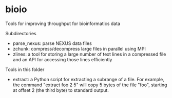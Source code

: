 # bioio
Tools for improving throughput for bioinformatics data

Subdirectories
 - parse_nexus: parse NEXUS data files
 - zchunk: compress/decompress large files in parallel using MPI
 - zlines: a tool for storing a large number of text lines in a compressed file and an API for accessing those lines efficiently
 
Tools in this folder
 - extract: a Python script for extracting a subrange of a file. For example, the command "extract foo 2 5" will copy 5 bytes of the file "foo", starting at offset 2 (the third byte) to standard output.
 
    
